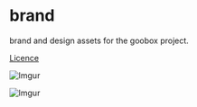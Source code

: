 # brand

brand and design assets for the goobox project. 

[Licence](https://creativecommons.org/licenses/by-sa/4.0/legalcode)

![Imgur](https://i.imgur.com/hzfRSfb.png)




![Imgur](https://i.imgur.com/S8j55RF.png)
